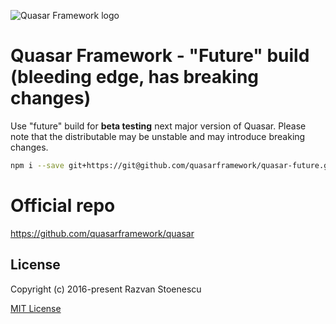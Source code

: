 ![Quasar Framework logo](http://quasar-framework.org/images/logo/xxhdpi.png)

# Quasar Framework - "Future" build (bleeding edge, has breaking changes)

Use "future" build for **beta testing** next major version of Quasar. Please note that the distributable may be unstable and may introduce breaking changes.

``` bash
npm i --save git+https://git@github.com/quasarframework/quasar-future.git
```

# Official repo
https://github.com/quasarframework/quasar

## License

Copyright (c) 2016-present Razvan Stoenescu

[MIT License](http://en.wikipedia.org/wiki/MIT_License)
